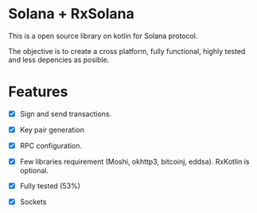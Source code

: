 # Solana + RxSolana

This is a open source library on kotlin for Solana protocol.

The objective is to create a cross platform, fully functional, highly tested and less depencies as posible.

# Features
- [x] Sign and send transactions.
- [x] Key pair generation
- [x] RPC configuration.
- [x] Few libraries requirement (Moshi, okhttp3, bitcoinj, eddsa). RxKotlin is optional.
- [x] Fully tested (53%)
- [x] Sockets

